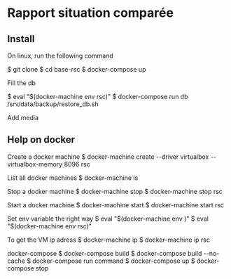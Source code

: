 # Rapport situation comparée

## Install

On linux, run the following command

$ git clone <git>
$ cd base-rsc
$ docker-compose up

Fill the db

$ eval "$(docker-machine env rsc)"
$ docker-compose run db /srv/data/backup/restore_db.sh

Add media

## Help on docker

Create a docker machine
$ docker-machine create --driver virtualbox --virtualbox-memory 8096 rsc

List all docker machines
$ docker-machine ls

Stop a docker machine
$ docker-machine stop <name>
$ docker-machine stop rsc

Start a docker machine
$ docker-machine start <name>
$ docker-machine start rsc

Set env variable the right way
$ eval "$(docker-machine env <name>)"
$ eval "$(docker-machine env rsc)"

To get the VM ip adress
$ docker-machine ip <name>
$ docker-machine ip rsc

docker-compose
$ docker-compose build <name>
$ docker-compose build --no-cache <name>
$ docker-compose run <name> command
$ docker-compose up <name>
$ docker-compose stop


